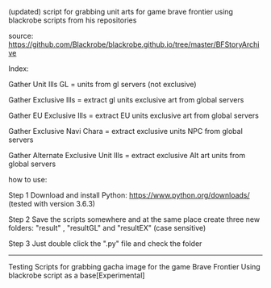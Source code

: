 (updated) script for grabbing unit arts for game brave frontier using blackrobe scripts from his repositories

source: https://github.com/Blackrobe/blackrobe.github.io/tree/master/BFStoryArchive

Index: 

Gather Unit Ills GL = units from gl servers (not exclusive) 

Gather Exclusive Ills = extract gl units exclusive art from global servers

Gather EU Exclusive Ills = extract EU units exclusive art from global servers

Gather Exclusive Navi Chara = extract exclusive units NPC from global servers

Gather Alternate Exclusive Unit Ills = extract exclusive Alt art units from global servers

how to use:

Step 1 
Download and install Python: https://www.python.org/downloads/ (tested with version 3.6.3)

Step 2
Save the scripts somewhere and at the same place create three new folders: "result" , "resultGL" and "resultEX" (case sensitive)

Step 3
Just double click the ".py" file and check the folder

--------------------------------------------------------------------------------------

Testing Scripts for grabbing gacha image for the game Brave Frontier Using blackrobe script as a base[Experimental]



